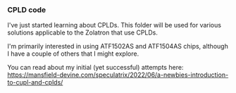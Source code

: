 ### CPLD code

I've just started learning about CPLDs. This folder will be used for various solutions applicable to the Zolatron that use CPLDs.

I'm primarily interested in using ATF1502AS and ATF1504AS chips, although I have a couple of others that I might explore.

You can read about my initial (yet successful) attempts here: https://mansfield-devine.com/speculatrix/2022/06/a-newbies-introduction-to-cupl-and-cplds/

